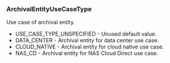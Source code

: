 ### ArchivalEntityUseCaseType
Use case of archival entity.

- USE_CASE_TYPE_UNSPECIFIED - Unused default value.
- DATA_CENTER - Archival entity for data center use case.
- CLOUD_NATIVE - Archival entity for cloud native use case.
- NAS_CD - Archival entity for NAS Cloud Direct use case.
